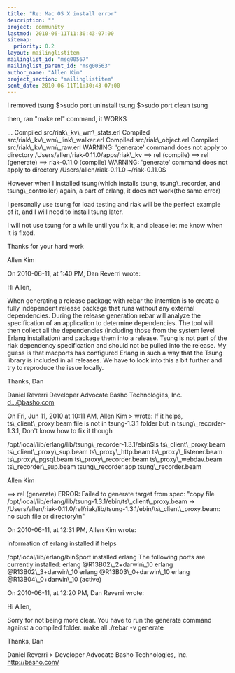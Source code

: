 ```yaml
---
title: "Re: Mac OS X install error"
description: ""
project: community
lastmod: 2010-06-11T11:30:43-07:00
sitemap:
  priority: 0.2
layout: mailinglistitem
mailinglist_id: "msg00567"
mailinglist_parent_id: "msg00563"
author_name: "Allen Kim"
project_section: "mailinglistitem"
sent_date: 2010-06-11T11:30:43-07:00
---
```



I removed tsung
$&gt;sudo port uninstall tsung
$&gt;sudo port clean tsung

then, ran "make rel" command, it WORKS

...
Compiled src/riak\\_kv\\_wm\\_stats.erl
Compiled src/riak\\_kv\\_wm\\_link\\_walker.erl
Compiled src/riak\\_object.erl
Compiled src/riak\\_kv\\_wm\\_raw.erl
WARNING: 'generate' command does not apply to directory 
/Users/allen/riak-0.11.0/apps/riak\\_kv
==&gt; rel (compile)
==&gt; rel (generate)
==&gt; riak-0.11.0 (compile)
WARNING: 'generate' command does not apply to directory /Users/allen/riak-0.11.0
~/riak-0.11.0$

However when I installed tsung(which installs tsung, tsung\\_recorder, and 
tsung\\_controller) again, a part of erlang, it does not work(the same error)

I personally use tsung for load testing and riak will be the perfect example of 
it, and I will need to install tsung later.

I will not use tsung for a while until you fix it, and please let me know when 
it is fixed.

Thanks for your hard work

Allen Kim

On 2010-06-11, at 1:40 PM, Dan Reverri wrote:

Hi Allen,

When generating a release package with rebar the intention is to create a fully 
independent release package that runs without any external dependencies. During 
the release generation rebar will analyze the specification of an application 
to determine dependencies. The tool will then collect all the dependencies 
(including those from the system level Erlang installation) and package them 
into a release. Tsung is not part of the riak dependency specification and 
should not be pulled into the release. My guess is that macports has configured 
Erlang in such a way that the Tsung library is included in all releases. We 
have to look into this a bit further and try to reproduce the issue locally.

Thanks,
Dan

Daniel Reverri
Developer Advocate
Basho Technologies, Inc.
d...@basho.com


On Fri, Jun 11, 2010 at 10:11 AM, Allen Kim 
&gt; wrote:
If it helps, ts\\_client\\_proxy.beam file is not in tsung-1.3.1 folder but in 
tsung\\_recorder-1.3.1, Don't know how to fix it though

/opt/local/lib/erlang/lib/tsung\\_recorder-1.3.1/ebin$ls
ts\\_client\\_proxy.beam ts\\_client\\_proxy\\_sup.beam ts\\_proxy\\_http.beam 
ts\\_proxy\\_listener.beam ts\\_proxy\\_pgsql.beam ts\\_proxy\\_recorder.beam 
ts\\_proxy\\_webdav.beam ts\\_recorder\\_sup.beam tsung\\_recorder.app 
tsung\\_recorder.beam

Allen Kim

==&gt; rel (generate)
ERROR: Failed to generate target from spec: "copy file 
/opt/local/lib/erlang/lib/tsung-1.3.1/ebin/ts\\_client\\_proxy.beam -&gt; 
/Users/allen/riak-0.11.0/rel/riak/lib/tsung-1.3.1/ebin/ts\\_client\\_proxy.beam: no 
such file or directory\\n"

On 2010-06-11, at 12:31 PM, Allen Kim wrote:

information of erlang installed if helps

/opt/local/lib/erlang/bin$port installed erlang
The following ports are currently installed:
 erlang @R13B02\\_2+darwin\\_10
 erlang @R13B02\\_3+darwin\\_10
 erlang @R13B03\\_0+darwin\\_10
 erlang @R13B04\\_0+darwin\\_10 (active)

On 2010-06-11, at 12:20 PM, Dan Reverri wrote:

Hi Allen,

Sorry for not being more clear. You have to run the generate command against a 
compiled folder.
make all
./rebar -v generate

Thanks,
Dan

Daniel Reverri &gt;
Developer Advocate
Basho Technologies, Inc.
http://basho.com/
